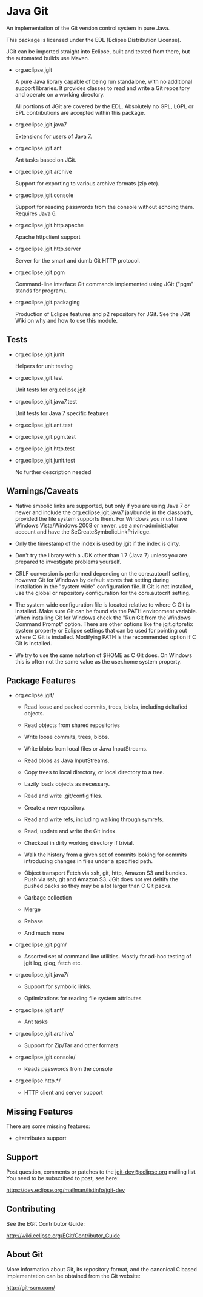 Java Git
========

An implementation of the Git version control system in pure Java.

This package is licensed under the EDL (Eclipse Distribution
License).

JGit can be imported straight into Eclipse, built and tested from
there, but the automated builds use Maven.

- org.eclipse.jgit

    A pure Java library capable of being run standalone, with no
    additional support libraries. It provides classes to read and
    write a Git repository and operate on a working directory.

    All portions of JGit are covered by the EDL. Absolutely no GPL,
    LGPL or EPL contributions are accepted within this package.

- org.eclipse.jgit.java7

    Extensions for users of Java 7.

- org.eclipse.jgit.ant

    Ant tasks based on JGit.

- org.eclipse.jgit.archive

    Support for exporting to various archive formats (zip etc).

- org.eclipse.jgit.console

    Support for reading passwords from the console without
    echoing them. Requires Java 6.

- org.eclipse.jgit.http.apache

    Apache httpclient support

- org.eclipse.jgit.http.server

    Server for the smart and dumb Git HTTP protocol.

- org.eclipse.jgit.pgm

    Command-line interface Git commands implemented using JGit
    ("pgm" stands for program).

- org.eclipse.jgit.packaging

    Production of Eclipse features and p2 repository for JGit. See the JGit
    Wiki on why and how to use this module.

Tests
-----

- org.eclipse.jgit.junit

    Helpers for unit testing

- org.eclipse.jgit.test

    Unit tests for org.eclipse.jgit

- org.eclipse.jgit.java7.test

    Unit tests for Java 7 specific features

- org.eclipse.jgit.ant.test
- org.eclipse.jgit.pgm.test
- org.eclipse.jgit.http.test
- org.eclipse.jgit.junit.test

    No further description needed

Warnings/Caveats
----------------

- Native smbolic links are supported, but only if you are using Java 7
  or newer and include the org.eclipse.jgit.java7 jar/bundle in the
  classpath, provided the file system supports them. For Windows you
  must have Windows Vista/Windows 2008 or newer, use a
  non-administrator account and have the SeCreateSymbolicLinkPrivilege.

- Only the timestamp of the index is used by jgit if the index is
  dirty.

- Don't try the library with a JDK other than 1.7 (Java 7) unless you
  are prepared to investigate problems yourself.

- CRLF conversion is performed depending on the core.autocrlf setting,
  however Git for Windows by default stores that setting during
  installation in the "system wide" configuration file. If Git is not
  installed, use the global or repository configuration for the
  core.autocrlf setting.

- The system wide configuration file is located relative to where C
  Git is installed. Make sure Git can be found via the PATH
  environment variable. When installing Git for Windows check the "Run
  Git from the Windows Command Prompt" option. There are other options
  like the jgit.gitprefix system property or Eclipse settings that can
  be used for pointing out where C Git is installed. Modifying PATH is
  the recommended option if C Git is installed.

- We try to use the same notation of $HOME as C Git does. On Windows
  this is often not the same value as the user.home system property.


Package Features
----------------

- org.eclipse.jgit/

    * Read loose and packed commits, trees, blobs, including
      deltafied objects.

    * Read objects from shared repositories

    * Write loose commits, trees, blobs.

    * Write blobs from local files or Java InputStreams.

    * Read blobs as Java InputStreams.

    * Copy trees to local directory, or local directory to a tree.

    * Lazily loads objects as necessary.

    * Read and write .git/config files.

    * Create a new repository.

    * Read and write refs, including walking through symrefs.

    * Read, update and write the Git index.

    * Checkout in dirty working directory if trivial.

    * Walk the history from a given set of commits looking for commits
      introducing changes in files under a specified path.

    * Object transport
      Fetch via ssh, git, http, Amazon S3 and bundles.
      Push via ssh, git and Amazon S3. JGit does not yet deltify
      the pushed packs so they may be a lot larger than C Git packs.

    * Garbage collection

    * Merge

    * Rebase

    * And much more

- org.eclipse.jgit.pgm/

    * Assorted set of command line utilities. Mostly for ad-hoc testing of jgit
      log, glog, fetch etc.

- org.eclipse.jgit.java7/

    * Support for symbolic links.

    * Optimizations for reading file system attributes

- org.eclipse.jgit.ant/

    * Ant tasks

- org.eclipse.jgit.archive/

    * Support for Zip/Tar and other formats

- org.eclipse.jgit.console/

    * Reads passwords from the console

- org.eclipse.http.*/

    * HTTP client and server support

Missing Features
----------------

There are some missing features:

- gitattributes support


Support
-------

Post question, comments or patches to the jgit-dev@eclipse.org mailing list.
You need to be subscribed to post, see here:

https://dev.eclipse.org/mailman/listinfo/jgit-dev


Contributing
------------

See the EGit Contributor Guide:

http://wiki.eclipse.org/EGit/Contributor_Guide


About Git
---------

More information about Git, its repository format, and the canonical
C based implementation can be obtained from the Git website:

http://git-scm.com/
